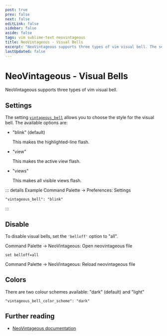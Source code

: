 ```yaml
---
post: true
prev: false
next: false
editLink: false
sidebar: false
aside: false
tags: vim sublime-text neovintageous
title: NeoVintageous - Visual Bells
excerpt: "NeoVintageous supports three types of vim visual bell. The setting vintageous_bell allows you to choose the style for the visual bell."
lastUpdated: false
---
```


# NeoVintageous - Visual Bells

NeoVintageous supports three types of vim visual bell.

## Settings

The setting [`vintageous_bell`](https://neovintageous.github.io/reference/settings#vintageous-bell) allows you to choose the style for the visual bell. The available options are:

- "blink" (default)

  This makes the highlighted-line flash.

- "view"

  This makes the active view flash.

- "views"

  This makes all visible views flash.

::: details Example
Command Palette → Preferences: Settings

```jsonl
"vintageous_bell": "blink"
```
:::

## Disable

To disable visual bells, set the `'belloff'` option to "all".

Command Palette → NeoVintageous: Open neovintageous file

```vim
set belloff=all
```

Command Palette → NeoVintageous: Reload neovintageous file

## Colors

There are two colour schemes available: "dark" (default) and "light"

```jsonl
"vintageous_bell_color_scheme": "dark"
```

## Further reading

* [NeoVintageous documentation](https://neovintageous.github.io/)
